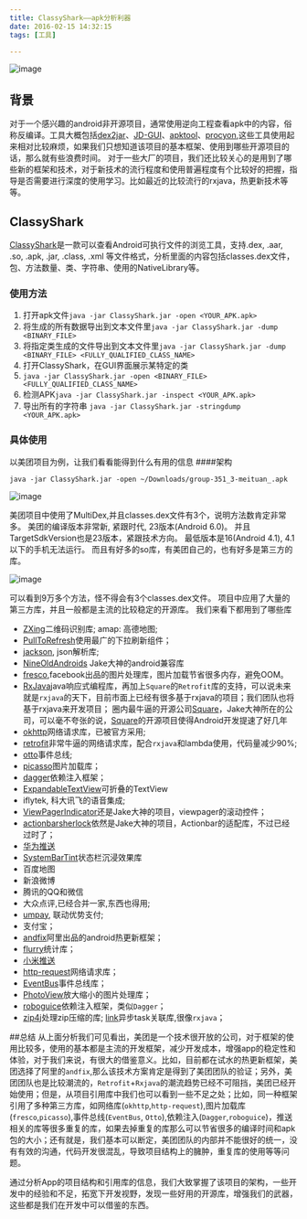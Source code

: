 ```yaml
---
title: ClassyShark——apk分析利器
date: 2016-02-15 14:32:15
tags: [工具]

---
```


![image](https://raw.githubusercontent.com/w4lle/w4lle.github.io/post/source/uploads/ClassyShark.png)

## 背景
对于一个感兴趣的android非开源项目，通常使用逆向工程查看apk中的内容，俗称反编译。工具大概包括[dex2jar](https://github.com/pxb1988/dex2jar)、[JD-GUI](http://jd.benow.ca/)、[apktool](http://ibotpeaches.github.io/Apktool/install/)、[procyon](https://bitbucket.org/mstrobel/procyon),这些工具使用起来相对比较麻烦，如果我们只想知道该项目的基本框架、使用到哪些开源项目的话，那么就有些浪费时间。
对于一些大厂的项目，我们还比较关心的是用到了哪些新的框架和技术，对于新技术的流行程度和使用普遍程度有个比较好的把握，指导是否需要进行深度的使用学习。比如最近的比较流行的rxjava，热更新技术等等。

## ClassyShark


[ClassyShark](https://github.com/google/android-classyshark)是一款可以查看Android可执行文件的浏览工具，支持.dex, .aar, .so, .apk, .jar, .class, .xml 等文件格式，分析里面的内容包括classes.dex文件，包、方法数量、类、字符串、使用的NativeLibrary等。

### 使用方法

1. 打开apk文件``java -jar ClassyShark.jar -open <YOUR_APK.apk>`` 
2. 将生成的所有数据导出到文本文件里``java -jar ClassyShark.jar -dump <BINARY_FILE>``
3. 将指定类生成的文件导出到文本文件里``java -jar ClassyShark.jar -dump <BINARY_FILE> <FULLY_QUALIFIED_CLASS_NAME>``
4. 打开ClassyShark，在GUI界面展示某特定的类
5. ``java -jar ClassyShark.jar -open <BINARY_FILE> <FULLY_QUALIFIED_CLASS_NAME>``
5. 检测APK``java -jar ClassyShark.jar -inspect <YOUR_APK.apk>
``
6. 导出所有的字符串 ``java -jar ClassyShark.jar -stringdump <YOUR_APK.apk>``

### 具体使用
以美团项目为例，让我们看看能得到什么有用的信息
####架构

``java -jar ClassyShark.jar -open ~/Downloads/group-351_3-meituan_.apk``

![image](https://raw.githubusercontent.com/w4lle/w4lle.github.io/post/source/uploads/Classy_group.png)

美团项目中使用了MultiDex,并且classes.dex文件有3个，说明方法数肯定非常多。
美团的编译版本非常新, 紧跟时代, 23版本(Android 6.0)。
并且TargetSdkVersion也是23版本，紧跟技术方向。
最低版本是16(Android 4.1), 4.1以下的手机无法运行。
而且有好多的so库，有美团自己的，也有好多是第三方的库。

![image](https://raw.githubusercontent.com/w4lle/w4lle.github.io/post/source/uploads/Classy_group_2.png)

可以看到9万多个方法，怪不得会有3个classes.dex文件。
项目中应用了大量的第三方库，并且一般都是主流的比较稳定的开源库。
我们来看下都用到了哪些库

* [ZXing](https://github.com/zxing/zxing)二维码识别库;
amap: 高德地图;
* [PullToRefresh](https://github.com/chrisbanes/Android-PullToRefresh)使用最广的下拉刷新组件；
* [jackson](https://github.com/FasterXML/jackson-dataformat-smile), json解析库;
* [NineOldAndroids](https://github.com/JakeWharton/NineOldAndroids) Jake大神的android兼容库
* [fresco](https://github.com/facebook/fresco),facebook出品的图片处理库，图片加载节省很多内存，避免OOM。
* [RxJava](https://github.com/ReactiveX/RxJava)java响应式编程库，再加上``Square``的``Retrofit``库的支持，可以说未来就是``rxjava``的天下，目前市面上已经有很多基于rxjava的项目；我们团队也将基于rxjava来开发项目；
圈内最牛逼的开源公司[Square](https://github.com/square)，Jake大神所在的公司，可以毫不夸张的说，[Square](https://github.com/square)的开源项目使得Android开发提速了好几年
* [okhttp](https://github.com/square/okhttp)网络请求库，已被官方采用;
* [retrofit](https://github.com/square/retrofit)非常牛逼的网络请求库，配合``rxjava``和lambda使用，代码量减少90%;
* [otto](https://github.com/square/otto)事件总线;
* [picasso](https://github.com/square/picasso)图片加载库；
* [dagger](https://github.com/square/dagger)依赖注入框架；
* [ExpandableTextView](https://github.com/Manabu-GT/ExpandableTextView)可折叠的TextView
* iflytek, 科大讯飞的语音集成;
* [ViewPagerIndicator](https://github.com/JakeWharton/ViewPagerIndicator)还是Jake大神的项目，viewpager的滚动控件；
* [actionbarsherlock](http://actionbarsherlock.com/)依然是Jake大神的项目，Actionbar的适配库，不过已经过时了；
* [华为推送](http://developer.huawei.com/push)
* [SystemBarTint](https://github.com/jgilfelt/SystemBarTint)状态栏沉浸效果库
* 百度地图
* 新浪微博
* 腾讯的QQ和微信
* 大众点评,已经合并一家,东西也得用;
* [umpay](http://www.umpay.com/umpay_cms/), 联动优势支付;
* 支付宝；
* [andfix](https://github.com/alibaba/AndFix)阿里出品的android热更新框架；
* [flurry](http://www.flurry.com/)统计库；
* [小米推送](http://dev.xiaomi.com/doc/?page_id=1670)
* [http-request](https://github.com/kevinsawicki/http-request)网络请求库；
* [EventBus](https://github.com/greenrobot/EventBus)事件总线库；
* [PhotoView](https://github.com/chrisbanes/PhotoView)放大缩小的图片处理库；
* [roboguice](https://github.com/roboguice/roboguice)依赖注入框架，类似``Dagger``；
* [zip4j](http://www.lingala.net/zip4j/)处理zip压缩的库;
[link](https://github.com/BoltsFramework/Bolts-Android)异步task关联库,很像``rxjava``；

##总结
从上面分析我们可见看出，美团是一个技术很开放的公司，对于框架的使用比较多，使用的基本都是主流的开发框架，减少开发成本，增强app的稳定性和体验，对于我们来说，有很大的借鉴意义。比如，目前都在试水的热更新框架，美团选择了阿里的``andfix``,那么该技术方案肯定是得到了美团团队的验证；另外，美团团队也是比较潮流的，``Retrofit``+``Rxjava``的潮流趋势已经不可阻挡，美团已经开始使用；但是，从项目引用库中我们也可以看到一些不足之处；比如，同一种框架引用了多种第三方库，如网络库(``okhttp``,``http-request``),图片加载库(``fresco``,``picasso``),事件总线(``EventBus``, ``Otto``),依赖注入(``Dagger``,``roboguice``)，推送相关的库等很多重复的库，如果去掉重复的库那么可以节省很多的编译时间和apk包的大小；还有就是，我们基本可以断定，美团团队的内部并不能很好的统一，没有有效的沟通，代码开发很混乱，导致项目结构上的臃肿，重复库的使用等等问题。

通过分析App的项目结构和引用库的信息，我们大致掌握了该项目的架构，一些开发中的经验和不足，拓宽下开发视野，发现一些好用的开源库，增强我们的武器，这些都是我们在开发中可以借鉴的东西。